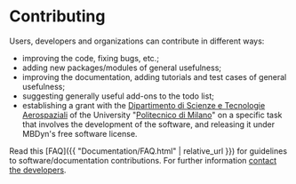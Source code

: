 ---
---

# Contributing

Users, developers and organizations can contribute in different ways:

- improving the code, fixing bugs, etc.; 
- adding new packages/modules of general usefulness; 
- improving the documentation, adding tutorials and test cases of general usefulness; 
- suggesting generally useful add-ons to the todo list; 
- establishing a grant with the 
  [Dipartimento di Scienze e Tecnologie Aerospaziali](https://www.aero.polimi.it/) 
  of the University "[Politecnico di Milano](https://www.polimi.it/)" on a specific task that involves the development of the software, and releasing it under MBDyn's free software license. 

Read this [FAQ]({{ "Documentation/FAQ.html" | relative_url }}) for guidelines to software/documentation contributions.
For further information [contact the developers](mailto:mbdyn@aero.polimi.it).
